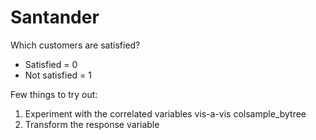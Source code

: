 # Santander

Which customers are satisfied?

* Satisfied = 0
* Not satisfied = 1

Few things to try out:
1. Experiment with the correlated variables vis-a-vis colsample_bytree
2. Transform the response variable
